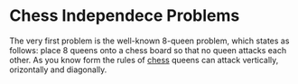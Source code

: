 # Chess Independece Problems


The very first problem is the well-known 8-queen problem, which states as follows: place 8 queens onto a chess board so that no queen attacks each other. As you know form the rules of [chess](https://en.wikipedia.org/wiki/Chess) queens can attack vertically, orizontally and diagonally.
